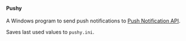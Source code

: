 #### Pushy

A Windows program to send push notifications to [Push Notification API](https://play.google.com/store/apps/details?id=net.xdroid.pn "Push Notification API").

Saves last used values to `pushy.ini`.
